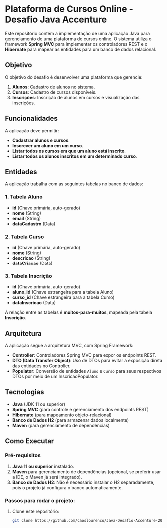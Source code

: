 # Plataforma de Cursos Online - Desafio Java Accenture

Este repositório contém a implementação de uma aplicação Java para gerenciamento de uma plataforma de cursos online. O sistema utiliza o framework **Spring MVC** para implementar os controladores REST e o **Hibernate** para mapear as entidades para um banco de dados relacional.

## Objetivo

O objetivo do desafio é desenvolver uma plataforma que gerencie:
1. **Alunos**: Cadastro de alunos no sistema.
2. **Cursos**: Cadastro de cursos disponíveis.
3. **Inscrições**: Inscrição de alunos em cursos e visualização das inscrições.

## Funcionalidades

A aplicação deve permitir:

- **Cadastrar alunos e cursos**.
- **Inscrever um aluno em um curso**.
- **Listar todos os cursos em que um aluno está inscrito**.
- **Listar todos os alunos inscritos em um determinado curso**.

## Entidades

A aplicação trabalha com as seguintes tabelas no banco de dados:

### 1. Tabela **Aluno**
- **id** (Chave primária, auto-gerado)
- **nome** (String)
- **email** (String)
- **dataCadastro** (Data)

### 2. Tabela **Curso**
- **id** (Chave primária, auto-gerado)
- **nome** (String)
- **descricao** (String)
- **dataCriacao** (Data)

### 3. Tabela **Inscrição**
- **id** (Chave primária, auto-gerado)
- **aluno_id** (Chave estrangeira para a tabela Aluno)
- **curso_id** (Chave estrangeira para a tabela Curso)
- **dataInscricao** (Data)

A relação entre as tabelas é **muitos-para-muitos**, mapeada pela tabela **Inscrição**.

## Arquitetura

A aplicação segue a arquitetura MVC, com Spring Framework:

- **Controller**: Controladores Spring MVC para expor os endpoints REST.
- **DTO (Data Transfer Object)**: Uso de DTOs para evitar a exposição direta das entidades no Controller.
- **Populator**: Conversão de entidades `Aluno` e `Curso` para seus respectivos DTOs por meio de um InscricaoPopulator.

## Tecnologias

- **Java** (JDK 11 ou superior)
- **Spring MVC** (para controle e gerenciamento dos endpoints REST)
- **Hibernate** (para mapeamento objeto-relacional)
- **Banco de Dados H2** (para armazenar dados localmente)
- **Maven** (para gerenciamento de dependências)

## Como Executar

### Pré-requisitos

1. **Java 11 ou superior** instalado.
2. **Maven** para gerenciamento de dependências (opcional, se preferir usar a IDE, o Maven já será integrado).
3. **Banco de Dados H2**: Não é necessário instalar o H2 separadamente, pois o projeto já configura o banco automaticamente.

### Passos para rodar o projeto:

1. Clone este repositório:

   ```bash
   git clone https://github.com/caoslourenco/Java-Desafio-Accenture-2024
